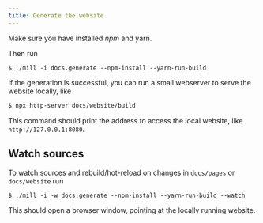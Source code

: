 ```yaml
---
title: Generate the website
---
```


Make sure you have installed *npm* and yarn.

Then run
```text
$ ./mill -i docs.generate --npm-install --yarn-run-build
```

If the generation is successful, you can run a small webserver to serve the website locally, like

```bash
$ npx http-server docs/website/build
```

This command should print the address to access the local website, like `http://127.0.0.1:8080`.

## Watch sources

To watch sources and rebuild/hot-reload on changes in `docs/pages` or `docs/website` run

```text
$ ./mill -i -w docs.generate --npm-install --yarn-run-build --watch
```

This should open a browser window, pointing at the locally running website.
